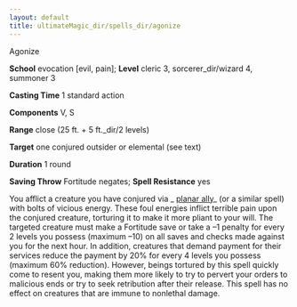 ```yaml
---
layout: default
title: ultimateMagic_dir/spells_dir/agonize
---
```

Agonize

**School** evocation [evil, pain]; **Level** cleric 3, sorcerer_dir/wizard 4, summoner 3

**Casting Time** 1 standard action

**Components** V, S

**Range** close (25 ft. + 5 ft._dir/2 levels)

**Target** one conjured outsider or elemental (see text)

**Duration** 1 round

**Saving Throw** Fortitude negates; **Spell Resistance** yes

You afflict a creature you have conjured via _ [planar ally](../spells_dir/planarAlly#_planar-ally)_ (or a similar spell) with bolts of vicious energy. These foul energies inflict terrible pain upon the conjured creature, torturing it to make it more pliant to your will. The targeted creature must make a Fortitude save or take a –1 penalty for every 2 levels you possess (maximum –10) on all saves and checks made against you for the next hour. In addition, creatures that demand payment for their services reduce the payment by 20% for every 4 levels you possess (maximum 60% reduction). However, beings tortured by this spell quickly come to resent you, making them more likely to try to pervert your orders to malicious ends or try to seek retribution after their release. This spell has no effect on creatures that are immune to nonlethal damage.

